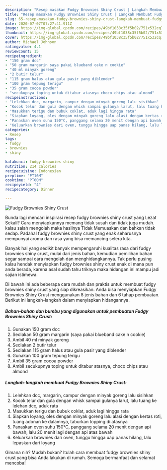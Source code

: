```yaml
---
description: "Resep masakan Fudgy Brownies Shiny Crust | Langkah Membuat Fudgy Brownies Shiny Crust Yang Sempurna"
title: "Resep masakan Fudgy Brownies Shiny Crust | Langkah Membuat Fudgy Brownies Shiny Crust Yang Sempurna"
slug: 65-resep-masakan-fudgy-brownies-shiny-crust-langkah-membuat-fudgy-brownies-shiny-crust-yang-sempurna
date: 2020-07-07T07:27:41.911Z
image: https://img-global.cpcdn.com/recipes/49bf1038c35f5b02/751x532cq70/fudgy-brownies-shiny-crust-foto-resep-utama.jpg
thumbnail: https://img-global.cpcdn.com/recipes/49bf1038c35f5b02/751x532cq70/fudgy-brownies-shiny-crust-foto-resep-utama.jpg
cover: https://img-global.cpcdn.com/recipes/49bf1038c35f5b02/751x532cq70/fudgy-brownies-shiny-crust-foto-resep-utama.jpg
author: Michael Johnson
ratingvalue: 4.1
reviewcount: 15
recipeingredient:
- "150 gram dcc"
- "50 gram margarin saya pakai blueband cake n cookie"
- "40 ml minyak goreng"
- "2 butir telur"
- "115 gram halus atau gula pasir yang diblender"
- "100 gram tepung terigu"
- "35 gram cocoa powder"
- "secukupnya toping untuk ditabur atasnya choco chips atau almond"
recipeinstructions:
- "Lelehkan dcc, margarin, campur dengan minyak goreng lalu sisihkan"
- "Kocok telur dan gula dengan whisk sampai gulanya larut, lalu tuang ke lelehan dcc, aduk rata"
- "Masukkan terigu dan bubuk coklat, aduk lagi hingga rata"
- "Siapkan loyang, oles dengan minyak goreng lalu alasi dengan kertas roti, tuang adonan ke dalamnya, taburkan topping di atasnya"
- "Panaskan oven suhu 150°C, panggang selama 20 menit dengan api bawah, lalu 20 menit lagi dengan api atas bawah"
- "Keluarkan brownies dari oven, tunggu hingga uap panas hilang, lalu lepaskan dari loyang"
categories:
- Resep
tags:
- fudgy
- brownies
- shiny

katakunci: fudgy brownies shiny 
nutrition: 214 calories
recipecuisine: Indonesian
preptime: "PT16M"
cooktime: "PT60M"
recipeyield: "4"
recipecategory: Dinner

---
```



![Fudgy Brownies Shiny Crust](https://img-global.cpcdn.com/recipes/49bf1038c35f5b02/751x532cq70/fudgy-brownies-shiny-crust-foto-resep-utama.jpg)

Bunda lagi mencari inspirasi resep fudgy brownies shiny crust yang Lezat Sekali? Cara menyiapkannya memang tidak susah dan tidak juga mudah. kalau salah mengolah maka hasilnya Tidak Memuaskan dan bahkan tidak sedap. Padahal fudgy brownies shiny crust yang enak seharusnya mempunyai aroma dan rasa yang bisa memancing selera kita.



Banyak hal yang sedikit banyak mempengaruhi kualitas rasa dari fudgy brownies shiny crust, mulai dari jenis bahan, kemudian pemilihan bahan segar sampai cara mengolah dan menghidangkannya. Tak perlu pusing kalau hendak menyiapkan fudgy brownies shiny crust enak di mana pun anda berada, karena asal sudah tahu triknya maka hidangan ini mampu jadi sajian istimewa.


Di bawah ini ada beberapa cara mudah dan praktis untuk membuat fudgy brownies shiny crust yang siap dikreasikan. Anda bisa menyiapkan Fudgy Brownies Shiny Crust menggunakan 8 jenis bahan dan 6 tahap pembuatan. Berikut ini langkah-langkah dalam menyiapkan hidangannya.

<!--inarticleads1-->

##### Bahan-bahan dan bumbu yang digunakan untuk pembuatan Fudgy Brownies Shiny Crust:

1. Gunakan 150 gram dcc
1. Sediakan 50 gram margarin (saya pakai blueband cake n cookie)
1. Ambil 40 ml minyak goreng
1. Sediakan 2 butir telur
1. Sediakan 115 gram halus atau gula pasir yang diblender
1. Gunakan 100 gram tepung terigu
1. Ambil 35 gram cocoa powder
1. Ambil secukupnya toping untuk ditabur atasnya, choco chips atau almond




<!--inarticleads2-->

##### Langkah-langkah membuat Fudgy Brownies Shiny Crust:

1. Lelehkan dcc, margarin, campur dengan minyak goreng lalu sisihkan
1. Kocok telur dan gula dengan whisk sampai gulanya larut, lalu tuang ke lelehan dcc, aduk rata
1. Masukkan terigu dan bubuk coklat, aduk lagi hingga rata
1. Siapkan loyang, oles dengan minyak goreng lalu alasi dengan kertas roti, tuang adonan ke dalamnya, taburkan topping di atasnya
1. Panaskan oven suhu 150°C, panggang selama 20 menit dengan api bawah, lalu 20 menit lagi dengan api atas bawah
1. Keluarkan brownies dari oven, tunggu hingga uap panas hilang, lalu lepaskan dari loyang




Gimana nih? Mudah bukan? Itulah cara membuat fudgy brownies shiny crust yang bisa Anda lakukan di rumah. Semoga bermanfaat dan selamat mencoba!
